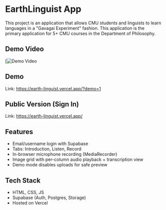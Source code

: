 # EarthLinguist App

This project is an application that allows CMU students and linguists to learn languages in a "Gavagai Experiment" fashion. This application is the primary application for 5+ CMU courses in the Department of Philosophy.

## Demo Video
[![Demo Video]([https://www.youtube.com/watch?v=YOUR_VIDEO_ID](https://youtu.be/53BoHCis0iI))

## Demo
Link: https://earth-linguist.vercel.app/?demo=1

## Public Version (Sign In)
Link: https://earth-linguist.vercel.app/

## Features
- Email/username login with Supabase
- Tabs: Introduction, Listen, Record
- In-browser microphone recording (MediaRecorder)
- Image grid with per-column audio playback + transcription view
- Demo mode disables uploads for safe preview

## Tech Stack
- HTML, CSS, JS
- Supabase (Auth, Postgres, Storage)
- Hosted on Vercel
